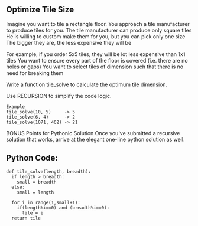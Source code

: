## Optimize Tile Size
Imagine you want to tile a rectangle floor. You approach a tile manufacturer to produce tiles for you.
The tile manufacturer can produce only square tiles
He is willing to custom make them for you, but you can pick only one size
The bigger they are, the less expensive they will be

For example, if you order 5x5 tiles, they will be lot less expensive than 1x1 tiles
You want to ensure every part of the floor is covered  (i.e. there are no holes or gaps)
You want to select tiles of dimension such that there is no need for breaking them

Write a function tile_solve to calculate the optimum tile dimension.

Use RECURSION to simplify the code logic.

```
Example
tile_solve(10, 5)     -> 5 
tile_solve(6, 4)      -> 2 
tile_solve(1071, 462) -> 21 

```
BONUS Points for Pythonic Solution
Once you've submitted a recursive solution that works, arrive at the elegant one-line python
solution as well. 

## Python Code:
```
def tile_solve(length, breadth):
  if length > breadth:
    small = breadth
  else:
    small = length
    
  for i in range(1,small+1):
    if(length%i==0) and (breadth%i==0):
      tile = i
  return tile

  

```

